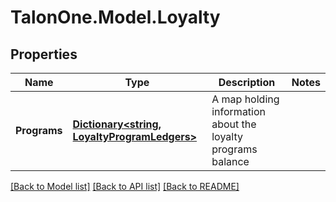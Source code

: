 # TalonOne.Model.Loyalty
## Properties

Name | Type | Description | Notes
------------ | ------------- | ------------- | -------------
**Programs** | [**Dictionary&lt;string, LoyaltyProgramLedgers&gt;**](LoyaltyProgramLedgers.md) | A map holding information about the loyalty programs balance | 

[[Back to Model list]](../README.md#documentation-for-models) [[Back to API list]](../README.md#documentation-for-api-endpoints) [[Back to README]](../README.md)

